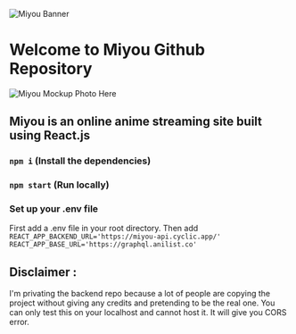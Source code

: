 ![Miyou Banner](https://user-images.githubusercontent.com/61660793/202897934-8656a581-a55a-47d7-9658-ee9e4f2295dc.png)

# Welcome to Miyou Github Repository

![Miyou Mockup Photo Here](https://user-images.githubusercontent.com/61660793/202531185-92331444-9216-4dd2-8616-2772a9d65f1d.jpg)


## Miyou is an online anime streaming site built using React.js

### `npm i` (Install the dependencies)

### `npm start` (Run locally)

### Set up your .env file

First add a .env file in your root directory. Then add <br />
`REACT_APP_BACKEND_URL='https://miyou-api.cyclic.app/'` <br />
`REACT_APP_BASE_URL='https://graphql.anilist.co'`

## Disclaimer :

I'm privating the backend repo because a lot of people are copying the project without giving any credits and pretending to be the real one. You can only test this on your localhost and cannot host it. It will give you CORS error.
